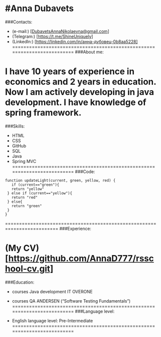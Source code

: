 #Anna Dubavets
=========================================================================
###Contacts:
* (e-mail:) [DubavetsAnnaNikolaevna@gmail.com]
* (Telegram:) [https://t.me/ShineUniquely]
* (LinkedIn:) [https://linkedin.com/in/анна-дубовец-0b8aa5228]
=========================================================================
###About me:

I have 10 years of experience in economics and 2 years in education.
Now I am actively developing in java development.
I have knowledge of spring framework.
=========================================================================
###Skills:

* HTML
* CSS
* GitHub
* SQL
* Java
* Spring MVC
=========================================================================
###Code:
```
function updateLight(current, green, yellow, red) {
   if (current=="green"){
   return "yellow"
 } else if (current=="yellow"){
   return "red"
 } else{
   return "green"
 }
}
```
=========================================================================
###Experience:

(My CV) [https://github.com/AnnaD777/rsschool-cv.git]
=========================================================================
###Education:

* courses Java development IT OVERONE
* courses QA ANDERSEN (“Software Testing Fundamentals”)
=========================================================================
###Language level:

* English language level: Pre-Intermediate
=========================================================================